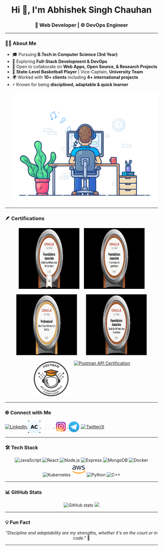 <h1 align="center">Hi 👋, I'm Abhishek Singh Chauhan</h1>
<h3 align="center">🚀 Web Developer | ⚙️ DevOps Engineer </h3>

---

### 👨‍💻 About Me  
- 🎓 Pursuing **B.Tech in Computer Science (3rd Year)**  
- 🌱 Exploring **Full-Stack Development & DevOps**  
- 🤝 Open to collaborate on **Web Apps, Open Source, & Research Projects**  
- 🏀 **State-Level Basketball Player** | Vice-Captain, **University Team**  
- 🌍 Worked with **10+ clients** including **4+ international projects**  
- ⚡ Known for being **disciplined, adaptable & quick learner**
  <p align="center">
  <img src="/images/coding.gif" alt="coding" width="500"/>
 </p>

---

### 🪶 Certifications  

<div align="left" style="display: flex; flex-wrap: wrap; justify-content: center; gap: 15px;">
  <!-- Row 1 -->
  <a href="https://catalog-education.oracle.com/pls/certview/sharebadge?id=8F14465216E157CC31993EF572CA24B8FA1C115F631476DB9CF199978C0A2A06" target="_blank">
    <img src="/images/cloud1.jpeg" alt="Cloud Certification" height="200" width="200"/>
  </a>
  <a href="https://catalog-education.oracle.com/pls/certview/sharebadge?id=B6BB72197E41E31737EB503DCBC5BD7722F117D45CCE534BD42DE25AEB8D1842" target="_blank">
    <img src="/images/ai1.jpeg" alt="AI Certification" height="200" width="200"/>
  </a>
  <a href="https://catalog-education.oracle.com/ords/certview/sharebadge?id=C22732BCFD5DC428A8727DD2A89FF82C5A7889FFDFE3D811D04774E9A2C88E96" target="_blank">
    <img src="/images/devops.jpg" alt="DevOps Certification" height="200" width="200"/>
  </a>
<br>
  <!-- Row 2 -->
  <a href="https://catalog-education.oracle.com/pls/certview/sharebadge?id=3F09531412D248F6108598799EE62809FC6D091003781D5AC0E46EE7D876EF7F" target="_blank">
    <img src="/images/cloud.jpeg" alt="Cloud Specialist Certification" height="200" width="200"/>
  </a>
  <a href="https://badgr.com/public/assertions/dgYgDuPnSxanKZEXPu2GtA" target="_blank">
    <img src="/images/postman.png" alt="Postman API Certification" height="120" width="120"/>
  </a>
   <a href="https://catalog-education.oracle.com/pls/certview/sharebadge?id=3F09531412D248F6108598799EE62809FC6D091003781D5AC0E46EE7D876EF7F" target="_blank">
    <img src="/images/cloed.jpeg" alt="Postman API Certification" height="120" width="120"/>
  </a>
</div>

---

### 🌐 Connect with Me  

<p align="left">
<a href="https://www.linkedin.com/in/abhishek-singh-chauhan-6a080627a/" target="blank">
  <img align="center" src="https://cdn.jsdelivr.net/gh/devicons/devicon/icons/linkedin/linkedin-original.svg" alt="LinkedIn" height="40" width="40" />
  <a href="https://my-protfolio-six-theta.vercel.app/" target="blank">
  <img align="center" src="/images/ab.png" alt="Profolio" height="40" width="40" />
</a>

  <a href="https://discord.com/channels/1421905646953037966/1421905647943028958" target="blank">
  <img align="center" src="/images/discord.png" alt="discord" height="40" width="40" />
</a>

<a href="https://www.instagram.com/abhishek__0811/" target="blank">
  <img align="center" src="/images/instgram.png" alt="instgram" height="40" width="40" /> </a>

<a href="t.me/abhi081x" target="blank">
  <img align="center" src="/images/ChatGPT Image Sep 28, 2025, 10_18_45 PM.png" alt="telegram" height="40" width="40" /> </a>
<a href="https://x.com/chabhichauhan" target="blank">
  <img align="center" src="https://img.icons8.com/ios-filled/50/1DA1F2/twitterx--v1.png" alt="Twitter/X" height="40" width="40" />
</a>
</p>
</p>


---

### 🛠️ Tech Stack  

<p align="center"> 
  <img src="https://cdn.jsdelivr.net/gh/devicons/devicon/icons/javascript/javascript-original.svg" alt="JavaScript" width="45" height="45"/>
  <img src="https://cdn.jsdelivr.net/gh/devicons/devicon/icons/react/react-original.svg" alt="React" width="45" height="45"/>
  <img src="https://cdn.jsdelivr.net/gh/devicons/devicon/icons/nodejs/nodejs-original.svg" alt="Node.js" width="45" height="45"/>
  <img src="https://cdn.jsdelivr.net/gh/devicons/devicon/icons/express/express-original.svg" alt="Express" width="45" height="45"/>
  <img src="https://cdn.jsdelivr.net/gh/devicons/devicon/icons/mongodb/mongodb-original.svg" alt="MongoDB" width="45" height="45"/>
  <img src="https://cdn.jsdelivr.net/gh/devicons/devicon/icons/docker/docker-original.svg" alt="Docker" width="45" height="45"/>
  <img src="https://cdn.jsdelivr.net/gh/devicons/devicon/icons/kubernetes/kubernetes-plain.svg" alt="Kubernetes" width="45" height="45"/>
  <img src="https://raw.githubusercontent.com/devicons/devicon/master/icons/amazonwebservices/amazonwebservices-original-wordmark.svg" alt="AWS" width="45" height="45"/>
  <img src="https://cdn.jsdelivr.net/gh/devicons/devicon/icons/python/python-original.svg" alt="Python" width="45" height="45"/>
  <img src="https://cdn.jsdelivr.net/gh/devicons/devicon/icons/cplusplus/cplusplus-original.svg" alt="C++" width="45" height="45"/>
</p>

---

### 📊 GitHub Stats  

<p align="center">
  
<img src="https://github-readme-stats.vercel.app/api?username=Xabhi0811&show_icons=true" alt="GitHub stats" />
  <img src="https://github-readme-streak-stats.herokuapp.com/?user=Xabhi0811&theme=tokyonight" height="165" />
</p>

---

### 💡 Fun Fact  

<p align="center"><i>"Discipline and adaptability are my strengths, whether it's on the court or in code."</i> 🚀</p>

---













